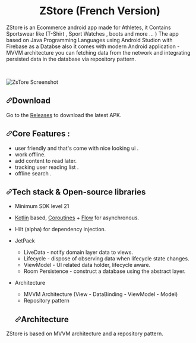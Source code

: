 <div align="center">
  <p>
    <h1>ZStore (French Version)</h1></p></div

ZStore is an Ecommerce android app made for Athletes, it Contains Sportswear like (T-Shirt , Sport Watches , boots and more ... ) The app based on Java Programming Languages using Android Studion with Firebase as a Databse also it comes with modern Android application -MVVM architecture you can fetching data from the network and integrating persisted data in the database via repository pattern.

<br>

![ZsTore Screenshot](https://user-images.githubusercontent.com/44551268/107067394-831cc200-67df-11eb-86ce-8323c64524e6.png)

<h2><a id="user-content-download" class="anchor" aria-hidden="true" href="#download"><svg class="octicon octicon-link" viewBox="0 0 16 16" version="1.1" width="16" height="16" aria-hidden="true"><path fill-rule="evenodd" d="M7.775 3.275a.75.75 0 001.06 1.06l1.25-1.25a2 2 0 112.83 2.83l-2.5 2.5a2 2 0 01-2.83 0 .75.75 0 00-1.06 1.06 3.5 3.5 0 004.95 0l2.5-2.5a3.5 3.5 0 00-4.95-4.95l-1.25 1.25zm-4.69 9.64a2 2 0 010-2.83l2.5-2.5a2 2 0 012.83 0 .75.75 0 001.06-1.06 3.5 3.5 0 00-4.95 0l-2.5 2.5a3.5 3.5 0 004.95 4.95l1.25-1.25a.75.75 0 00-1.06-1.06l-1.25 1.25a2 2 0 01-2.83 0z"></path></svg></a>Download</h2>
<p>Go to the <a href="#">Releases</a> to download the latest APK.</p>


<h2><a id="user-content-core-features-" class="anchor" aria-hidden="true" href="#core-features-"><svg class="octicon octicon-link" viewBox="0 0 16 16" version="1.1" width="16" height="16" aria-hidden="true"><path fill-rule="evenodd" d="M7.775 3.275a.75.75 0 001.06 1.06l1.25-1.25a2 2 0 112.83 2.83l-2.5 2.5a2 2 0 01-2.83 0 .75.75 0 00-1.06 1.06 3.5 3.5 0 004.95 0l2.5-2.5a3.5 3.5 0 00-4.95-4.95l-1.25 1.25zm-4.69 9.64a2 2 0 010-2.83l2.5-2.5a2 2 0 012.83 0 .75.75 0 001.06-1.06 3.5 3.5 0 00-4.95 0l-2.5 2.5a3.5 3.5 0 004.95 4.95l1.25-1.25a.75.75 0 00-1.06-1.06l-1.25 1.25a2 2 0 01-2.83 0z"></path></svg></a>Core Features :</h2>
<ul>
<li>user friendly and that's come with nice looking ui .</li>
<li>work offline.</li>
<li>add content to read later.</li>
<li>tracking user reading list .</li>
<li>offline search .</li>
</ul>

<h2><a id="user-content-tech-stack--open-source-libraries" class="anchor" aria-hidden="true" href="#tech-stack--open-source-libraries"><svg class="octicon octicon-link" viewBox="0 0 16 16" version="1.1" width="16" height="16" aria-hidden="true"><path fill-rule="evenodd" d="M7.775 3.275a.75.75 0 001.06 1.06l1.25-1.25a2 2 0 112.83 2.83l-2.5 2.5a2 2 0 01-2.83 0 .75.75 0 00-1.06 1.06 3.5 3.5 0 004.95 0l2.5-2.5a3.5 3.5 0 00-4.95-4.95l-1.25 1.25zm-4.69 9.64a2 2 0 010-2.83l2.5-2.5a2 2 0 012.83 0 .75.75 0 001.06-1.06 3.5 3.5 0 00-4.95 0l-2.5 2.5a3.5 3.5 0 004.95 4.95l1.25-1.25a.75.75 0 00-1.06-1.06l-1.25 1.25a2 2 0 01-2.83 0z"></path></svg></a>Tech stack &amp; Open-source libraries</h2>
<ul>
<li>
<p>Minimum SDK level 21</p>
</li>
<li>
<p><a href="https://kotlinlang.org/" rel="nofollow">Kotlin</a> based, <a href="https://github.com/Kotlin/kotlinx.coroutines">Coroutines</a> + <a href="https://kotlin.github.io/kotlinx.coroutines/kotlinx-coroutines-core/kotlinx.coroutines.flow/" rel="nofollow">Flow</a> for asynchronous.</p>
</li>
<li>
<p>Hilt (alpha) for dependency injection.</p>
</li>
<li>
<p>JetPack</p>
<ul>
<li>LiveData - notify domain layer data to views.</li>
<li>Lifecycle - dispose of observing data when lifecycle state changes.</li>
<li>ViewModel - UI related data holder, lifecycle aware.</li>
<li>Room Persistence - construct a database using the abstract layer.</li>
</ul>
</li>
<li>
<p>Architecture</p>
<ul>
<li>MVVM Architecture (View - DataBinding - ViewModel - Model)</li>
<li>Repository pattern</li>
</ul>
<h2><a id="user-content-architecture" class="anchor" aria-hidden="true" href="#architecture"><svg class="octicon octicon-link" viewBox="0 0 16 16" version="1.1" width="16" height="16" aria-hidden="true"><path fill-rule="evenodd" d="M7.775 3.275a.75.75 0 001.06 1.06l1.25-1.25a2 2 0 112.83 2.83l-2.5 2.5a2 2 0 01-2.83 0 .75.75 0 00-1.06 1.06 3.5 3.5 0 004.95 0l2.5-2.5a3.5 3.5 0 00-4.95-4.95l-1.25 1.25zm-4.69 9.64a2 2 0 010-2.83l2.5-2.5a2 2 0 012.83 0 .75.75 0 001.06-1.06 3.5 3.5 0 00-4.95 0l-2.5 2.5a3.5 3.5 0 004.95 4.95l1.25-1.25a.75.75 0 00-1.06-1.06l-1.25 1.25a2 2 0 01-2.83 0z"></path></svg></a>Architecture</h2>
</li>
</ul>

<p>ZStore is based on MVVM architecture and a repository pattern.</p>
